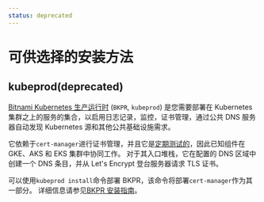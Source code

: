 ```yaml
---
status: deprecated
---
```


# 可供选择的安装方法

## kubeprod(deprecated)

[Bitnami Kubernetes 生产运行时](https://github.com/bitnami/kube-prod-runtime) (`BKPR`, `kubeprod`) 是您需要部署在 Kubernetes 集群之上的服务的集合，以启用日志记录，监控，证书管理，通过公共 DNS 服务器自动发现 Kubernetes 源和其他公共基础设施需求。

它依赖于`cert-manager`进行证书管理，并且它是[定期测试的](https://github.com/bitnami/kube-prod-runtime/blob/master/Jenkinsfile)，因此已知组件在 GKE、AKS 和 EKS 集群中协同工作。
对于其入口堆栈，它在配置的 DNS 区域中创建一个 DNS 条目，并从 Let's Encrypt 登台服务器请求 TLS 证书。

可以使用`kubeprod install`命令部署 BKPR，该命令将部署`cert-manager`作为其一部分。
详细信息请参见[BKPR 安装指南](https://github.com/bitnami/kube-prod-runtime/blob/master/docs/install.md)。
